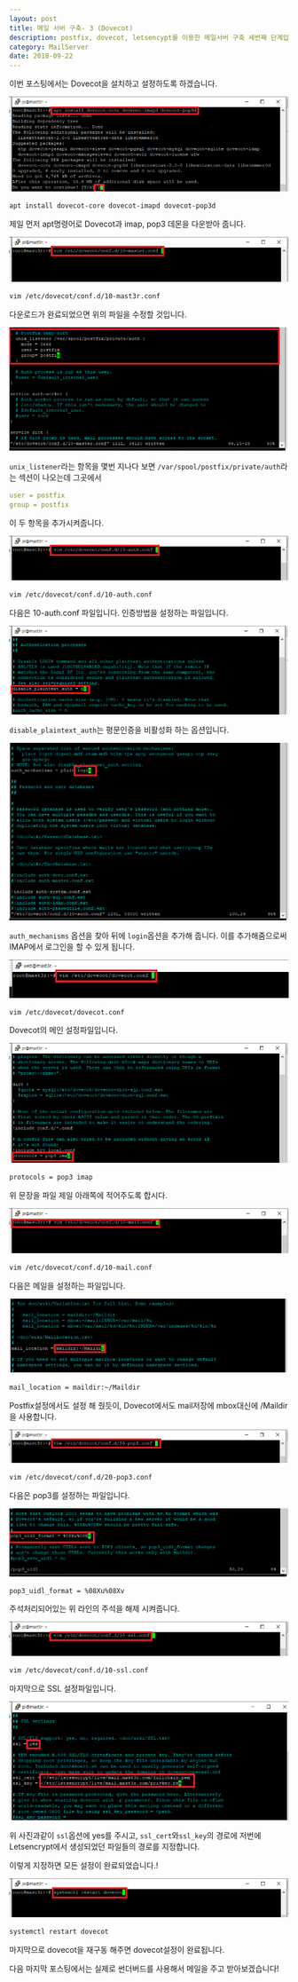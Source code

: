 ```yaml
---
layout: post
title: 메일 서버 구축- 3 (Dovecot)
description: postfix, dovecot, letsencypt를 이용한 메일서버 구축 세번째 단계입니다. 
category: MailServer
date: 2018-09-22
---
```




이번 포스팅에서는 Dovecot을 설치하고 설정하도록 하겠습니다. 



![1](/assets/images/2018-09-21-building-mail-server-3/1.png)

```bash
apt install dovecot-core dovecot-imapd dovecot-pop3d
```

제일 먼저 apt명령어로 Dovecot과 imap, pop3 데몬을 다운받아 줍니다. 





![2](/assets/images/2018-09-21-building-mail-server-3/2.png)

```bash
vim /etc/dovecot/conf.d/10-mast3r.conf
```

다운로드가 완료되었으면 위의 파일을 수정할 것입니다. 



![3](/assets/images/2018-09-21-building-mail-server-3/3.png)

`unix_listener`라는 항목을 몇번 지나다 보면 `/var/spool/postfix/private/auth`라는 섹션이 나오는데 그곳에서

```yml
user = postfix
group = postfix
```

이 두 항목을 추가시켜줍니다. 





![4](/assets/images/2018-09-21-building-mail-server-3/4.png)

```bash
vim /etc/dovecot/conf.d/10-auth.conf
```

다음은 10-auth.conf 파일입니다. 인증방법을 설정하는 파일입니다. 



![5](/assets/images/2018-09-21-building-mail-server-3/5.png)

`disable_plaintext_auth`는 평문인증을 비활성화 하는 옵션입니다. 



![6](/assets/images/2018-09-21-building-mail-server-3/6.png)

`auth_mechanisms` 옵션을 찾아 뒤에 `login`옵션을 추가해 줍니다. 이를 추가해줌으로써 IMAP에서 로그인을 할 수 있게 됩니다. 



![7-1](/assets/images/2018-09-21-building-mail-server-3/7-1.png)

```bash
vim /etc/dovecot/dovecot.conf
```

Dovecot의 메인 설정파일입니다. 



![7-2](/assets/images/2018-09-21-building-mail-server-3/7-2.png)

```bash
protocols = pop3 imap
```

위 문장을 파일 제일 아래쪽에 적어주도록 합시다. 



![8](/assets/images/2018-09-21-building-mail-server-3/8.png)

```bash
vim /etc/dovecot/conf.d/10-mail.conf
```

다음은 메일을 설정하는 파일입니다. 



![9](/assets/images/2018-09-21-building-mail-server-3/9.png)

```bash
mail_location = maildir:~/Maildir
```

Postfix설정에서도 설정 해 줬듯이, Dovecot에서도 mail저장에 mbox대신에 /Maildir을 사용합니다. 



![10](/assets/images/2018-09-21-building-mail-server-3/10.png)

```bash
vim /etc/dovecot/conf.d/20-pop3.conf
```

다음은 pop3를 설정하는 파일입니다. 



![11](/assets/images/2018-09-21-building-mail-server-3/11.png)

```bash
pop3_uidl_format = %08Xu%08Xv
```

주석처리되어있는 위 라인의 주석을 해제 시켜줍니다. 



![12](/assets/images/2018-09-21-building-mail-server-3/12.png)

```bash
vim /etc/dovecot/conf.d/10-ssl.conf
```

마지막으로 SSL 설정파일입니다. 

![13](/assets/images/2018-09-21-building-mail-server-3/13.png)

위 사진과같이 `ssl`옵션에 yes를 주시고, `ssl_cert`와`ssl_key`의 경로에 저번에 Letsencrypt에서 생성되었던 파일들의 경로를 지정합니다. 



이렇게 지정하면 모든 설정이 완료되었습니다.!

![14](/assets/images/2018-09-21-building-mail-server-3/14.png)

```bash
systemctl restart dovecot
```

마지막으로 dovecot을 재구동 해주면 dovecot설정이 완료됩니다. 



다음 마지막 포스팅에서는 실제로 썬더버드를 사용해서 메일을 주고 받아보겠습니다!

